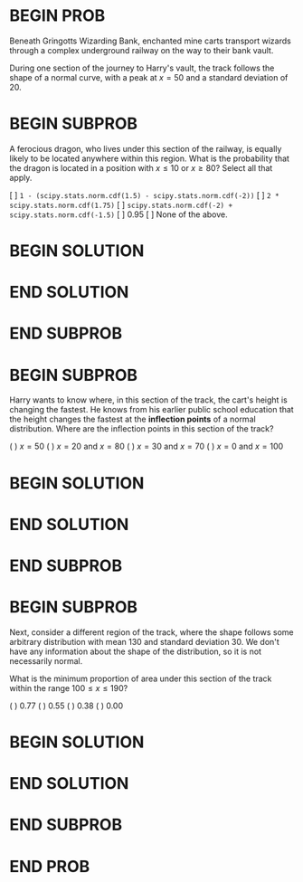 # BEGIN PROB


Beneath Gringotts Wizarding Bank, enchanted mine carts transport wizards
through a complex underground railway on the way to their bank vault.

During one section of the journey to Harry's vault, the track follows
the shape of a normal curve, with a peak at $x = 50$ and a standard
deviation of $20$.

# BEGIN SUBPROB

A ferocious dragon, who lives under this section of the railway, is
equally likely to be located anywhere within this region. What is the
probability that the dragon is located in a position with $x \leq 10$ or
$x \geq 80$? Select all that apply.

[ ] `1 - (scipy.stats.norm.cdf(1.5) - scipy.stats.norm.cdf(-2))`
[ ] `2 * scipy.stats.norm.cdf(1.75)`
[ ] `scipy.stats.norm.cdf(-2) + scipy.stats.norm.cdf(-1.5)`
[ ] 0.95
[ ] None of the above.

# BEGIN SOLUTION

# END SOLUTION

# END SUBPROB

# BEGIN SUBPROB

Harry wants to know where, in this section of the track, the cart's
height is changing the fastest. He knows from his earlier public school
education that the height changes the fastest at the **inflection
points** of a normal distribution. Where are the inflection points in
this section of the track?

( ) $x = 50$
( ) $x = 20$ and $x = 80$
( ) $x = 30$ and $x = 70$
( ) $x = 0$ and $x = 100$

# BEGIN SOLUTION

# END SOLUTION

# END SUBPROB

# BEGIN SUBPROB

Next, consider a different region of the track, where the shape follows
some arbitrary distribution with mean $130$ and standard deviation $30$.
We don't have any information about the shape of the distribution, so it
is not necessarily normal.

What is the minimum proportion of area under this section of the track
within the range $100 \leq x \leq 190$?

( ) 0.77
( ) 0.55
( ) 0.38
( ) 0.00

# BEGIN SOLUTION

# END SOLUTION

# END SUBPROB

# END PROB